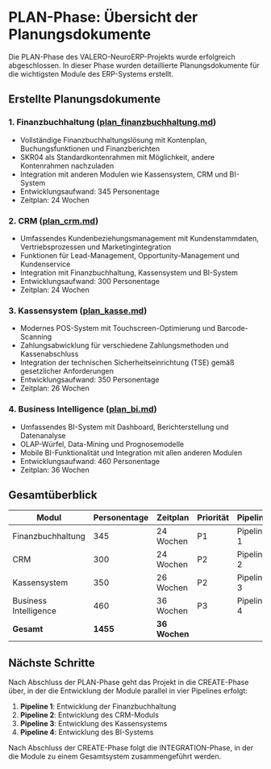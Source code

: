 # PLAN-Phase: Übersicht der Planungsdokumente

Die PLAN-Phase des VALERO-NeuroERP-Projekts wurde erfolgreich abgeschlossen. In dieser Phase wurden detaillierte Planungsdokumente für die wichtigsten Module des ERP-Systems erstellt.

## Erstellte Planungsdokumente

### 1. Finanzbuchhaltung ([plan_finanzbuchhaltung.md](./plan_finanzbuchhaltung.md))
- Vollständige Finanzbuchhaltungslösung mit Kontenplan, Buchungsfunktionen und Finanzberichten
- SKR04 als Standardkontenrahmen mit Möglichkeit, andere Kontenrahmen nachzuladen
- Integration mit anderen Modulen wie Kassensystem, CRM und BI-System
- Entwicklungsaufwand: 345 Personentage
- Zeitplan: 24 Wochen

### 2. CRM ([plan_crm.md](./plan_crm.md))
- Umfassendes Kundenbeziehungsmanagement mit Kundenstammdaten, Vertriebsprozessen und Marketingintegration
- Funktionen für Lead-Management, Opportunity-Management und Kundenservice
- Integration mit Finanzbuchhaltung, Kassensystem und BI-System
- Entwicklungsaufwand: 300 Personentage
- Zeitplan: 24 Wochen

### 3. Kassensystem ([plan_kasse.md](./plan_kasse.md))
- Modernes POS-System mit Touchscreen-Optimierung und Barcode-Scanning
- Zahlungsabwicklung für verschiedene Zahlungsmethoden und Kassenabschluss
- Integration der technischen Sicherheitseinrichtung (TSE) gemäß gesetzlicher Anforderungen
- Entwicklungsaufwand: 350 Personentage
- Zeitplan: 26 Wochen

### 4. Business Intelligence ([plan_bi.md](./plan_bi.md))
- Umfassendes BI-System mit Dashboard, Berichterstellung und Datenanalyse
- OLAP-Würfel, Data-Mining und Prognosemodelle
- Mobile BI-Funktionalität und Integration mit allen anderen Modulen
- Entwicklungsaufwand: 460 Personentage
- Zeitplan: 36 Wochen

## Gesamtüberblick

| Modul | Personentage | Zeitplan | Priorität | Pipeline |
|-------|--------------|----------|-----------|----------|
| Finanzbuchhaltung | 345 | 24 Wochen | P1 | Pipeline 1 |
| CRM | 300 | 24 Wochen | P2 | Pipeline 2 |
| Kassensystem | 350 | 26 Wochen | P2 | Pipeline 3 |
| Business Intelligence | 460 | 36 Wochen | P3 | Pipeline 4 |
| **Gesamt** | **1455** | **36 Wochen** | | |

## Nächste Schritte

Nach Abschluss der PLAN-Phase geht das Projekt in die CREATE-Phase über, in der die Entwicklung der Module parallel in vier Pipelines erfolgt:

1. **Pipeline 1**: Entwicklung der Finanzbuchhaltung
2. **Pipeline 2**: Entwicklung des CRM-Moduls
3. **Pipeline 3**: Entwicklung des Kassensystems
4. **Pipeline 4**: Entwicklung des BI-Systems

Nach Abschluss der CREATE-Phase folgt die INTEGRATION-Phase, in der die Module zu einem Gesamtsystem zusammengeführt werden. 